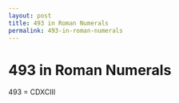 ```yaml
---
layout: post
title: 493 in Roman Numerals
permalink: 493-in-roman-numerals
---
```


# 493 in Roman Numerals

493 = CDXCIII
